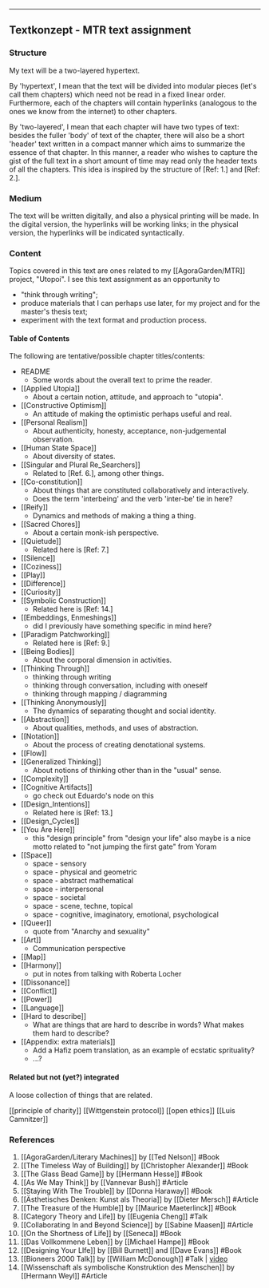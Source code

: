 ---
---


- - - - - - - -
## Textkonzept - MTR text assignment

### Structure

My text will be a two-layered hypertext.

By 'hypertext', I mean that the text will be divided into modular pieces (let's call them chapters) which need not be read in a fixed linear order. Furthermore, each of the chapters will contain hyperlinks (analogous to the ones we know from the internet) to other chapters.

By 'two-layered', I mean that each chapter will have two types of text: besides the fuller 'body' of text of the chapter, there will also be a short 'header' text written in a compact manner which aims to summarize the essence of that chapter. In this manner, a reader who wishes to capture the gist of the full text in a short amount of time may read only the header texts of all the chapters. This idea is inspired by the structure of [Ref: 1.] and [Ref: 2.].  

### Medium

The text will be written digitally, and also a physical printing will be made.
In the digital version, the hyperlinks will be working links; in the physical version, the hyperlinks will be indicated syntactically.  

### Content

Topics covered in this text are ones related to my [[AgoraGarden/MTR]] project, "Utopoi". 
I see this text assignment as an opportunity to

* "think through writing";
* produce materials that I can perhaps use later, for my project and for the master's thesis text;
* experiment with the text format and production process.



#### Table of Contents

The following are tentative/possible chapter titles/contents:

* README
	* Some words about the overall text to prime the reader. 
* [[Applied Utopia]]
	* About a certain notion, attitude, and approach to "utopia".
* [[Constructive Optimism]]
	* An attitude of making the optimistic perhaps useful and real. 
* [[Personal Realism]]
	* About authenticity, honesty, acceptance, non-judgemental observation. 
* [[Human State Space]]
	* About diversity of states. 
* [[Singular and Plural Re_Searchers]]
	* Related to [Ref. 6.], among other things.
* [[Co-constitution]]
	* About things that are constituted collaboratively and interactively.  
	* Does the term 'interbeing' and the verb 'inter-be' tie in here?
* [[Reify]]
	* Dynamics and methods of making a thing a thing.
* [[Sacred Chores]]
	* About a certain monk-ish perspective.
* [[Quietude]]
	* Related here is [Ref: 7.]
* [[Silence]]
* [[Coziness]]
* [[Play]]
* [[Difference]]
* [[Curiosity]]
* [[Symbolic Construction]]
	* Related here is [Ref: 14.]
* [[Embeddings, Enmeshings]]
	* did I previously have something specific in mind here?
* [[Paradigm Patchworking]]
	* Related here is [Ref: 9.]
* [[Being Bodies]]
	* About the corporal dimension in activities.  
* [[Thinking Through]]
	* thinking through writing
	* thinking through conversation, including with oneself
	* thinking through mapping / diagramming
* [[Thinking Anonymously]]
	* The dynamics of separating thought and social identity.
* [[Abstraction]]
	* About qualities, methods, and uses of abstraction. 
* [[Notation]]
	* About the process of creating denotational systems.
* [[Flow]]
* [[Generalized Thinking]] 
	* About notions of thinking other than in the "usual" sense.
* [[Complexity]]
* [[Cognitive Artifacts]]
	* go check out Eduardo's node on this
* [[Design_Intentions]]
	* Related here is [Ref: 13.]
* [[Design_Cycles]]
* [[You Are Here]]
	* this "design principle" from "design your life" also maybe is a nice motto related to "not jumping the first gate" from Yoram
* [[Space]]
	* space - sensory
	* space - physical and geometric
	* space - abstract mathematical
	* space - interpersonal
	* space - societal
	* space - scene, techne, topical
	* space - cognitive, imaginatory, emotional, psychological
* [[Queer]]
	* quote from "Anarchy and sexuality"
* [[Art]]
	* Communication perspective
* [[Map]]
* [[Harmony]]
	* put in notes from talking with Roberta Locher
* [[Dissonance]]
* [[Conflict]]
* [[Power]]
* [[Language]]
* [[Hard to describe]]
	* What are things that are hard to describe in words? What makes them hard to describe? 
* [[Appendix: extra materials]]
	* Add a Hafiz poem translation, as an example of ecstatic sprituality?
	* ...? 


#### Related but not (yet?) integrated 

A loose collection of things that are related. 

[[principle of charity]]
[[Wittgenstein protocol]]
[[open ethics]]
[[Luis Camnitzer]]

### References

1. [[AgoraGarden/Literary Machines]] by [[Ted Nelson]] #Book 
2. [[The Timeless Way of Building]] by [[Christopher Alexander]] #Book
3. [[The Glass Bead Game]] by [[Hermann Hesse]] #Book 
4. [[As We May Think]] by [[Vannevar Bush]] #Article 
5. [[Staying With The Trouble]] by [[Donna Haraway]] #Book
6. [[Ästhetisches Denken: Kunst als Theoria]] by [[Dieter Mersch]] #Article
7.  [[The Treasure of the Humble]] by [[Maurice Maeterlinck]] #Book
8. [[Category Theory and Life]] by [[Eugenia Cheng]] #Talk
9. [[Collaborating In and Beyond Science]] by [[Sabine Maasen]] #Article
10. [[On the Shortness of Life]] by [[Seneca]] #Book
11.  [[Das Vollkommene Leben]] by [[Michael Hampe]] #Book
12. [[Designing Your LIfe]] by [[Bill Burnett]] and [[Dave Evans]] #Book
13. [[Bioneers 2000 Talk]] by [[William McDonough]] #Talk  | [video](https://www.youtube.com/watch?v=J8EMFaYvH_A)
14. [[Wissenschaft als symbolische Konstruktion des Menschen]] by [[Hermann Weyl]] #Article
	